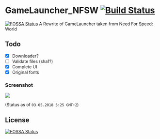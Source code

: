 # GameLauncher_NFSW [![Build Status](https://travis-ci.org/SoapboxRaceWorld/GameLauncher_NFSW.svg?branch=master)](https://travis-ci.org/SoapboxRaceWorld/GameLauncher_NFSW)
[![FOSSA Status](https://app.fossa.io/api/projects/git%2Bgithub.com%2Fmetonator%2FGameLauncher_NFSW.svg?type=shield)](https://app.fossa.io/projects/git%2Bgithub.com%2Fmetonator%2FGameLauncher_NFSW?ref=badge_shield)
A Rewrite of GameLauncher taken from Need For Speed: World

## Todo
- [X] Downloader?
- [ ] Validate files (sha1?)
- [X] Complete UI
- [X] Original fonts

### Screenshot
![](screenshot.png)

(Status as of `03.05.2018 5:25 GMT+2`)


## License
[![FOSSA Status](https://app.fossa.io/api/projects/git%2Bgithub.com%2Fmetonator%2FGameLauncher_NFSW.svg?type=large)](https://app.fossa.io/projects/git%2Bgithub.com%2Fmetonator%2FGameLauncher_NFSW?ref=badge_large)